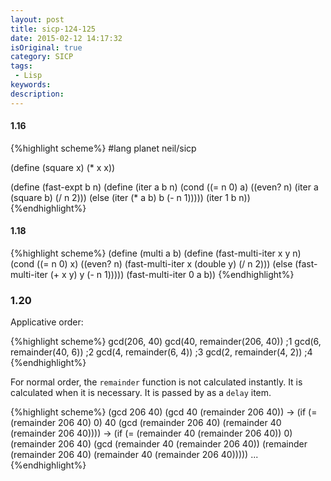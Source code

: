 ```yaml
---
layout: post
title: sicp-124-125
date: 2015-02-12 14:17:32
isOriginal: true
category: SICP
tags:
 - Lisp
keywords:
description:
---
```


#### 1.16

{%highlight scheme%}
#lang planet neil/sicp

 (define (square x) (* x x))

(define (fast-expt b n)
  (define (iter a b n)
    (cond ((= n 0) a)
          ((even? n) (iter a (square b) (/ n 2)))
          (else (iter (* a b) b (- n 1)))))
  (iter 1 b n))
{%endhighlight%}

#### 1.18
{%highlight scheme%}
(define (multi a b)
  (define (fast-multi-iter x y n)
    (cond ((= n 0) x)
          ((even? n) (fast-multi-iter x (double y) (/ n 2)))
          (else (fast-multi-iter (+ x y) y (- n 1)))))
  (fast-multi-iter 0 a b))
{%endhighlight%}

### 1.20
Applicative order:

{%highlight scheme%}
gcd(206, 40)
gcd(40, remainder(206, 40)) ;1
gcd(6, remainder(40, 6))   ;2
gcd(4, remainder(6, 4))  ;3
gcd(2, remainder(4, 2))  ;4
{%endhighlight%}

For normal order, the `remainder` function is not calculated instantly.
It is calculated when it is necessary. It is passed by as a `delay` item.

{%highlight scheme%}
(gcd 206 40)
(gcd 40 (remainder 206 40))
->
(if (= (remainder 206 40) 0)
  40
  (gcd (remainder 206 40)
    (remainder 40 (remainder 206 40))))
->
(if (= (remainder 40 (remainder 206 40)) 0)
  (remainder 206 40)
  (gcd
    (remainder
      40
      (remainder 206 40))
    (remainder
      (remainder 206 40)
      (remainder
        40
        (remainder 206 40)))))
...
{%endhighlight%}


